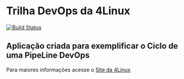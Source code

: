 # Trilha DevOps da 4Linux

<!-- Altere a Flag abaixo com sua URL do Travis -->
[![Build Status](https://travis-ci.org/Carloshviana/DevOpsLab-HelloWorld.svg?branch=master)](https://travis-ci.org/Carloshviana/DevOpsLab-HelloWorld)

## Aplicação criada para exemplificar o Ciclo de uma PipeLine DevOps


Para maiores informações acesse o [Site da 4Linux](https://www.4linux.com.br/cursos/devops)

